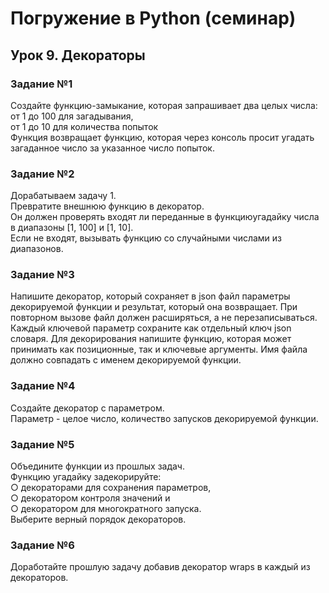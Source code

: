 # Погружение в Python (семинар)
## Урок 9. Декораторы
### Задание №1
Создайте функцию-замыкание, которая запрашивает два целых
числа:\
от 1 до 100 для загадывания, \
от 1 до 10 для количества попыток \
Функция возвращает функцию, которая через консоль просит
угадать загаданное число за указанное число попыток. 

### Задание №2
Дорабатываем задачу 1. \
Превратите внешнюю функцию в декоратор. \
Он должен проверять входят ли переданные в функциюугадайку числа в диапазоны [1, 100] и [1, 10].\
Если не входят, вызывать функцию со случайными числами
из диапазонов.

### Задание №3
Напишите декоратор, который сохраняет в json файл 
параметры декорируемой функции и результат, который она 
возвращает. При повторном вызове файл должен
расширяться, а не перезаписываться.
Каждый ключевой параметр сохраните как отдельный ключ
json словаря.
Для декорирования напишите функцию, которая может
принимать как позиционные, так и ключевые аргументы.
Имя файла должно совпадать с именем декорируемой
функции.

### Задание №4
Создайте декоратор с параметром. \
Параметр - целое число, количество запусков декорируемой
функции.

### Задание №5
Объедините функции из прошлых задач. \
Функцию угадайку задекорируйте: \
○ декораторами для сохранения параметров, \
○ декоратором контроля значений и \
○ декоратором для многократного запуска.\
Выберите верный порядок декораторов.

### Задание №6
Доработайте прошлую задачу добавив декоратор wraps в
каждый из декораторов.
